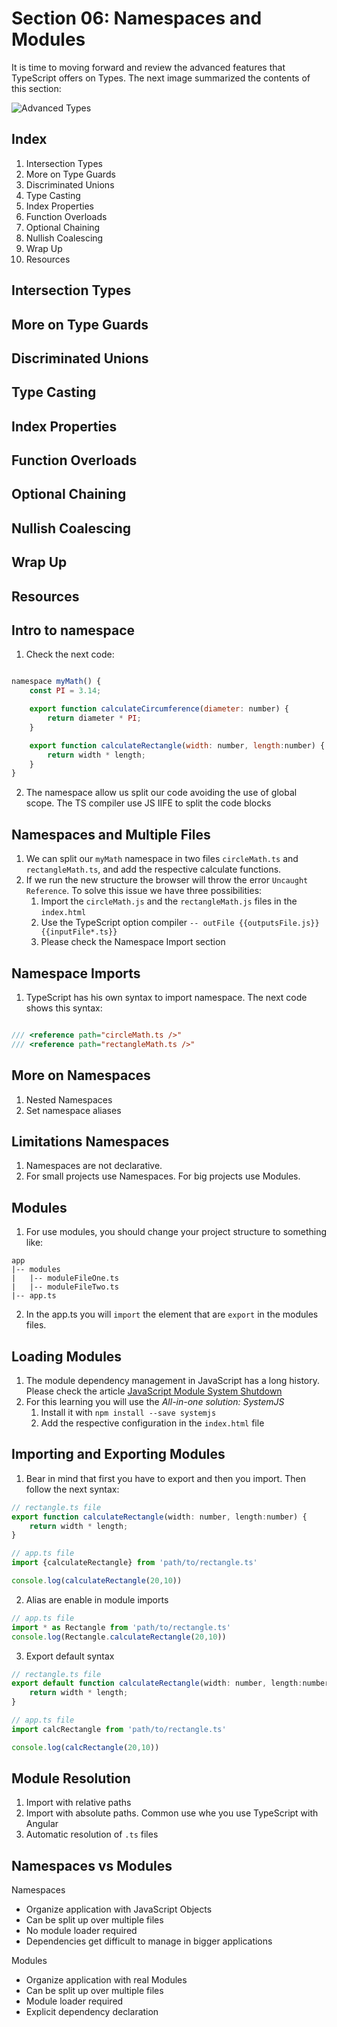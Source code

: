 Section 06: Namespaces and Modules
==================================
It is time to moving forward and review the advanced features that TypeScript offers on Types. The next image summarized the contents of this section:

![Advanced Types](../assets/s06-advanced-types.png "Advanced Types")


Index
-----------------------------
1. Intersection Types
2. More on Type Guards
3. Discriminated Unions
4. Type Casting
5. Index Properties
6. Function Overloads
7. Optional Chaining
8. Nullish Coalescing
9. Wrap Up
10. Resources


Intersection Types
-----------------------------
More on Type Guards
-----------------------------
Discriminated Unions
-----------------------------
Type Casting
-----------------------------
Index Properties
-----------------------------
Function Overloads
-----------------------------
Optional Chaining
-----------------------------
Nullish Coalescing
-----------------------------
Wrap Up
-----------------------------
Resources
-----------------------------

Intro to namespace
-----------------------------
1. Check the next code:

```javascript

namespace myMath() {
	const PI = 3.14;

	export function calculateCircumference(diameter: number) {
		return diameter * PI;
	}

	export function calculateRectangle(width: number, length:number) {
		return width * length;
	}
}

```

2. The namespace allow us split our code avoiding the use of global scope. The TS compiler use JS IIFE to split the code blocks


Namespaces and Multiple Files
-----------------------------
1. We can split our `myMath` namespace in two files `circleMath.ts` and `rectangleMath.ts`, and add the respective calculate functions.
2. If we run the new structure the browser will throw the error `Uncaught Reference`. To solve this issue we have three possibilities:
    1. Import the  `circleMath.js` and the `rectangleMath.js` files in the `index.html`
    2. Use the TypeScript option compiler `-- outFile {{outputsFile.js}} {{inputFile*.ts}}`
    3. Please check the Namespace Import section

Namespace Imports
-----------------
1. TypeScript has his own syntax to import namespace. The next code shows this syntax:

```javascript

/// <reference path="circleMath.ts />"
/// <reference path="rectangleMath.ts />"

```

More on Namespaces
------------------
1. Nested Namespaces
2. Set namespace aliases

Limitations Namespaces
----------------------
1. Namespaces are not declarative.
2. For small projects use Namespaces. For big projects use Modules.

Modules
-------
1. For use modules, you should change your project structure to something like:

```
app
|-- modules
|   |-- moduleFileOne.ts
|   |-- moduleFileTwo.ts
|-- app.ts
```

2. In the app.ts you will `import` the element that are `export` in the modules files.

Loading Modules
---------------
1. The module dependency management in JavaScript has a long history. Please check the article [JavaScript Module System Shutdown](https://auth0.com/blog/javascript-module-systems-showdown/)
2. For this learning you will use the *All-in-one solution: SystemJS*
    1. Install it with `npm install --save systemjs`
    2. Add the respective configuration in the `index.html` file

Importing and Exporting Modules
-------------------------------
1. Bear in mind that first you have to export and then you import. Then follow the next syntax:

```javascript
// rectangle.ts file
export function calculateRectangle(width: number, length:number) {
	return width * length;
}

```

```javascript
// app.ts file
import {calculateRectangle} from 'path/to/rectangle.ts'

console.log(calculateRectangle(20,10))
```

2. Alias are enable in module imports

```javascript
// app.ts file
import * as Rectangle from 'path/to/rectangle.ts'
console.log(Rectangle.calculateRectangle(20,10))

```

3. Export default syntax

```javascript
// rectangle.ts file
export default function calculateRectangle(width: number, length:number) {
	return width * length;
}

```

```javascript
// app.ts file
import calcRectangle from 'path/to/rectangle.ts'

console.log(calcRectangle(20,10))
```

Module Resolution
-----------------
1. Import with relative paths
2. Import with absolute paths. Common use whe you use TypeScript with Angular
3. Automatic resolution of `.ts` files

Namespaces vs Modules
---------------------

Namespaces
- Organize application with JavaScript Objects
- Can be split up over multiple files
- No module loader required
- Dependencies get difficult to manage in bigger applications

Modules
- Organize application with real Modules
- Can be split up over multiple files
- Module loader required
- Explicit dependency declaration

